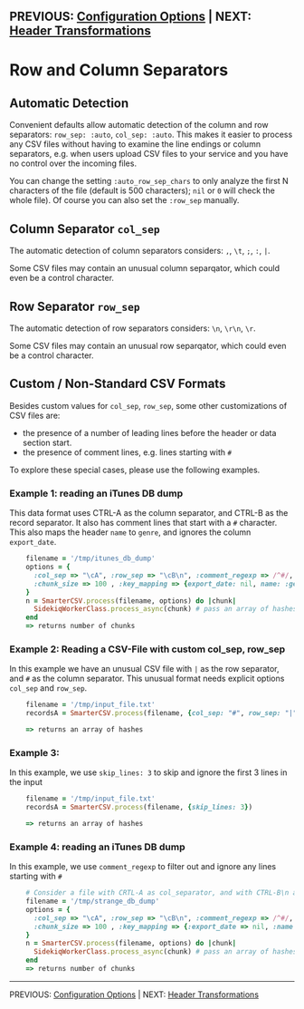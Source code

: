 PREVIOUS: [Configuration Options](./options.md) | NEXT: [Header Transformations](./header_transformations.md)
----------------

# Row and Column Separators

## Automatic Detection

Convenient defaults allow automatic detection of the column and row separators: `row_sep: :auto`, `col_sep: :auto`. This makes it easier to process any CSV files without having to examine the line endings or column separators, e.g. when users upload CSV files to your service and you have no control over the incoming files.

You can change the setting `:auto_row_sep_chars` to only analyze the first N characters of the file (default is 500 characters); `nil` or `0` will check the whole file). Of course you can also set the `:row_sep` manually.


## Column Separator `col_sep`

The automatic detection of column separators considers: `,`, `\t`, `;`, `:`, `|`.

Some CSV files may contain an unusual column separqator, which could even be a control character.

## Row Separator `row_sep`

The automatic detection of row separators considers: `\n`, `\r\n`, `\r`.

Some CSV files may contain an unusual row separqator, which could even be a control character.


## Custom / Non-Standard CSV Formats

Besides custom values for `col_sep`, `row_sep`, some other customizations of CSV files are:
*  the presence of a number of leading lines before the header or data section start.
*  the presence of comment lines, e.g. lines starting with `#`

To explore these special cases, please use the following examples.

### Example 1: reading an iTunes DB dump

This data format uses CTRL-A as the column separator, and CTRL-B as the record separator. It also has comment lines that start with a `#` character. This also maps the header `name` to `genre`, and ignores the column `export_date`.

```ruby
    filename = '/tmp/itunes_db_dump'   
    options = {
      :col_sep => "\cA", :row_sep => "\cB\n", :comment_regexp => /^#/,
      :chunk_size => 100 , :key_mapping => {export_date: nil, name: :genre},
    }
    n = SmarterCSV.process(filename, options) do |chunk|
      SidekiqWorkerClass.process_async(chunk) # pass an array of hashes to Sidekiq workers for parallel processing
    end
    => returns number of chunks
```

### Example 2: Reading a CSV-File with custom col_sep, row_sep
In this example we have an unusual CSV file with `|` as the row separator, and `#` as the column separator.
This unusual format needs explicit options `col_sep` and `row_sep`.

```ruby
    filename = '/tmp/input_file.txt'
    recordsA = SmarterCSV.process(filename, {col_sep: "#", row_sep: "|"})

    => returns an array of hashes
```

### Example 3:
In this example, we use `skip_lines: 3` to skip and ignore the first 3 lines in the input


```ruby
    filename = '/tmp/input_file.txt'
    recordsA = SmarterCSV.process(filename, {skip_lines: 3})

    => returns an array of hashes
```
  

### Example 4: reading an iTunes DB dump

In this example, we use `comment_regexp` to filter out and ignore any lines starting with `#`


```ruby
    # Consider a file with CRTL-A as col_separator, and with CTRL-B\n as record_separator (hello iTunes!)
    filename = '/tmp/strange_db_dump'   
    options = {
      :col_sep => "\cA", :row_sep => "\cB\n", :comment_regexp => /^#/,
      :chunk_size => 100 , :key_mapping => {:export_date => nil, :name => :genre},
    }
    n = SmarterCSV.process(filename, options) do |chunk|
      SidekiqWorkerClass.process_async(chunk) # pass an array of hashes to Sidekiq workers for parallel processing
    end
    => returns number of chunks
```

----------------
PREVIOUS: [Configuration Options](./options.md) | NEXT: [Header Transformations](./header_transformations.md)

